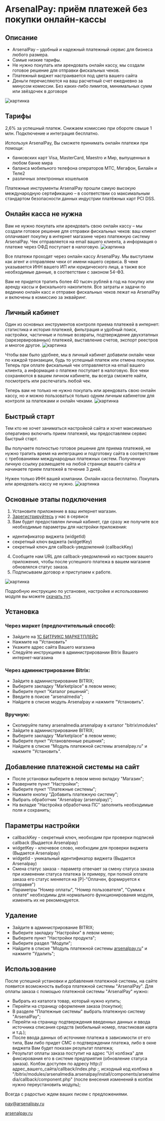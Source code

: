 # ArsenalPay: приём платежей без покупки онлайн-кассы

## Описание
 - ArsenalPay – удобный и надежный платежный сервис для бизнеса любого размера.
 - Самые низкие тарифы.
 - Не нужно покупать или арендовать онлайн кассу, мы создали готовое решение для отправки фискальных чеков.
 - Платежный виджет настраивается под цвета вашего сайта
 - Деньги перечисляются на ваш расчетный счет ежедневно за минусом комиссии. Без каких-либо лимитов, минимальных сумм или звёздочек в договоре
 
![картинка](https://arsenalpay.ru/images/1-ArsenalPay-priem-platezhej-na-sajte-besplatnaya-onlajn-kassa.png "Прием платежей на сайте")

## Тарифы
2,6% за успешный платеж. Снижаем комиссию при обороте свыше 1 млн. Подключение и интеграция бесплатно.

Используя ArsenalPay, Вы сможете принимать онлайн платежи при помощи:
 - банковских карт Visa, MasterCard, Maestro и Мир, выпущенных в любом банке мира
 - баланса мобильного телефона операторов МТС, Мегафон, Билайн и Теле2
 - различных электронных кошельков

Платежные инструменты ArsenalPay прошли самую высокую международную сертификацию – в соответствии со максимальным стандартом безопасности данных индустрии платёжных карт PCI DSS.

## Онлайн касса не нужна
Вам не нужно покупать или арендовать свою онлайн кассу – мы создали готовое решение для отправки фискальных чеков: ваш клиент оплачивает покупку в интернет магазине через платежную систему ArsenalPay. Чек отправляется на email вашего клиента, а информация о платеже через ОФД поступает в налоговую.
![картинка](https://arsenalpay.ru/images/2-ArsenalPay-onlajn-kassa-besplatno.png "Онлайн касса бесплатно")

Все платежи проходят через онлайн кассу ArsenalPay. Мы выступаем как агент и отправляем чеки от имени нашего сервиса. В чеке указывается ИНН вашего ИП или юридического лица, а также все необходимые данные, в соответствии с законом 54-ФЗ.

Вам не придется тратить более 40 тысяч рублей в год на покупку или аренду кассы и фискального накопителя. Все затраты и задачи по ведению онлайн касс и отправке фискальных чеков лежат на ArsenalPay и включены в комиссию за эквайринг.

## Личный кабинет
Один из основных инструментов контроля приема платежей в интернет: статистика и история платежей, фильтрация и удобный поиск, настройки, частичные и полные возвраты, подтверждение двухэтапных (зарезервированных) платежей, выставление счетов, экспорт реестров и многое другое.
![картинка](https://arsenalpay.ru/images/3-ArsenalPay-fiskalnye-cheki-v-lichnom-kabinete.png "Удобный личный кабинет")

Чтобы вам было удобнее, мы в личный кабинет добавили онлайн чеки по каждой транзакции, будь то успешный платеж или отмена покупки. Теперь при оплате фискальный чек отправляется на email вашего клиента, а информация о платеже поступает в налоговую. Все чеки сохраняются в вашем личном кабинете, вы всегда сможете найти, посмотреть или распечатать любой чек.

Теперь вам не только не нужно покупать или арендовать свою онлайн кассу, но и можно пользоваться только одним личным кабинетом для контроля за платежами и онлайн чеками.
![картинка](https://arsenalpay.ru/images/4-ArsenalPay-fiskalnye-cheki-v-vashem-mobilnom.png "Все чеки у вас в мобильном")

## Быстрый старт
Тем кто не хочет заниматься настройкой сайта и хочет максимально оперативно включить прием платежей, мы предоставляем сервис Быстрый старт.

Вы получаете полностью готовое решение для приема платежей, не нужно тратить время на интеграцию и подготовку сайта в соответствие с требованиями международных платежных систем. Полученную личную ссылку размещаете на любой странице вашего сайта и начинаете прием платежей в течение 3 дней.

Нужен только ИНН вашей компании. Онлайн касса бесплатно. Покупать или арендовать кассу не нужно.
![картинка](https://arsenalpay.ru/images/5-ArsenalPay-bystryj-start-platezhej-na-sajte-onlajn-kassa-besplatno.png "Быстрый старт")

## Основные этапы подключения
1. Установите приложение в ваш интернет магазин.
2. [Зарегистрируйтесь](https://arsenalpay.ru/dashboard/register?step=1) у нас в сервисе
3. Вам будет предоставлен личный кабинет, где сразу же получите все необходимые параметры для настройки приложения:
 - идентификатор виджета (widgetId)
- секретный ключ виджета (widgetKey)
- секретный ключ для callback-уведомлений (callbackKey)
4. Сообщите нам URL для callback-уведомлений из настроек вашего приложения, чтобы после успешного платежа в вашем магазине обновлялся статус заказа.
5. Подписываем договор и приступаем к работе.

![картинка](https://arsenalpay.ru/images/6-ArsenalPay-vidzhet-oplaty-v-firmennyx-cvetax-vashego-sajta.png "Виджет оплаты в ваших фирменных цветах")

Подробную инструкцию по установке, настройке и использованию модуля вы можете [скачать тут](https://arsenalpay.ru/instructions/Bitrix_%D0%A1%D0%9C%D0%A1_instruction.pdf).

## Установка 

### Через маркет (предпочтительный способ):
 - Зайдите на [1С БИТРИКС МАРКЕТПЛЕЙС](http://marketplace.1c-bitrix.ru/solutions/arsenalmedia.arsenalpay)
- Нажмите на "Установить"
- Укажите адрес сайта Вашего магазина
- Следуйте инструкциям в администрировании Bitrix Вашего интернет-магазина

### Через администрирование Bitrix:
- Зайдите в администрирование BITRIX;
- Выберите закладку "Marketplace" в левом меню;
- Выберите пункт "Каталог решений";
- Введите в поиске "arsenalmedia";
- Найдите в списке модуль Arsenalpay и нажмите "Установить".

### Вручную:
- Скопируйте папку arsenalmedia.arsenalpay в каталог "bitrix\modules"
- Зайдите в администрирование BITRIX;
- Выберите закладку "Marketplace" в левом меню;
- Выберите пункт "Установленные решения";
- Найдите в списке "Модуль платежной системы arsenalpay.ru" и нажмите "Установить".
 
## Добавление платежной системы на сайт
 - После установки выберите в левом меню вкладку "Магазин";
- Разверните пункт "Настройки";
- Выберите пункт "Платежные системы";
- Нажмите кнопку "Добавить платежную систему";
- Выбрать обработчик "Arsenalpay (arsenalpay)";
- На вкладке "Настройка обработчика ПС" заполнить необходимые поля и сохранить;

## Параметры настройки
 - callbackKey - секретный ключ, необходим при проверки подписей callback (Выдается Arsenalpay)
- widgetKey - ключевое слово, необходим для проверки виджета (Выдается Arsenalpay)
- widgetId - уникальный идентификатор виджета (Выдается Arsenalpay)
- Смена статус заказа - параметр отвечает за смену статуса заказа при изменении статуса платежа (к примеру, при полной оплате заказа его статус меняется на [P]-"Оплачен, формируется к отправке")
- Параметры "Номер оплаты", "Номер пользователя", "Сумма к оплате" необходимы для нормального функционирования модуля, изменять их не рекомендуется.

## Удаление
- Зайдите в администрирование BITRIX;
- Выберите закладку "Настройки" в левом меню;
- Выберите пункт "Настройки продукта";
- Выберите раздел "Модули";
- Найдите в списке "Модуль платежной системы [arsenalpay.ru](https://arsenalpay.ru)" и нажмите "Удалить";

## Использование
После успешной установки и добавления платежной системы, на сайте появится возможность выбора платежной системы "ArsenalPay".
Для оплаты заказа с помощью платежной системы "ArsenalPay" нужно:
 - Выбрать из каталога товар, который нужно купить;
 - Перейти на страницу оформления заказа (покупки);
 - В разделе "Платежные системы" выбрать платежную систему "ArsenalPay";
 - Перейти на страницу подтверждения введенных данных и ввода источника списания средств (мобильный номер, пластиковая карта и т.д.);
 - После ввода данных об источнике платежа в зависимости от его типа, Вам либо придет СМС о подтверждении платежа, либо в окне виджета Вам будет показан результат платежа;
 - Результат оплаты заказа поступит на адрес "Url колбэка" для фиксирования его в системе предприятия (обновление статуса заказа). Колбэк доступен по адресу http://адрес_вашего_сайта/callback/index.php ;, исходный код колбэка в "/bitrix/modules/arsenalmedia.arsenalpay/install/components/arsenalmedia/callback/component.php" (после внесения изменений в колбэк нужно переустановить модуль);

Всегда с радостью ждем ваших писем с предложениями. 

pay@arsenalpay.ru 

[arsenalpay.ru](https://arsenalpay.ru)
